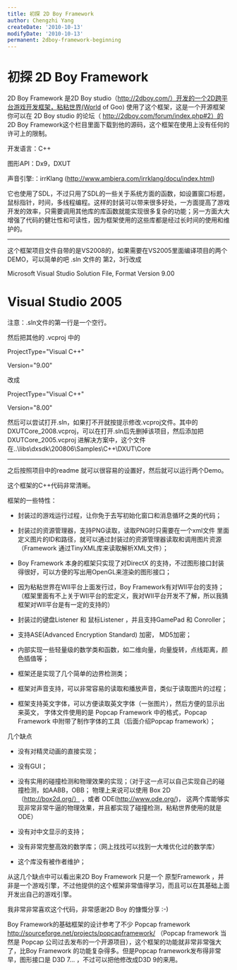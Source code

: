 ```yaml
---
title: 初探 2D Boy Framework
author: Chengzhi Yang
createDate: '2010-10-13'
modifyDate: '2010-10-13'
permanent: 2dboy-framework-beginning
---
```


# 初探 2D Boy Framework

2D Boy Framework 是2D Boy studio（http://2dboy.com/）开发的一个2D跨平台游戏开发框架，粘粘世界(World of Goo) 使用了这个框架，这是一个开源框架你可以在 2D Boy studio 的论坛（ http://2dboy.com/forum/index.php#2）的 2D Boy Framework这个栏目里面下载到他的源码，这个框架在使用上没有任何的许可上的限制。

开发语言：C++

图形API：Dx9，DXUT

声音引擎:：irrKlang  (http://www.ambiera.com/irrklang/docu/index.html)

它也使用了SDL，不过只用了SDL的一些关于系统方面的函数，如设置窗口标题，鼠标指针，时间，多线程编程。这样的封装可以带来很多好处，一方面提高了游戏开发的效率，只需要调用其他库的库函数就能实现很多复杂的功能；另一方面大大增强了代码的健壮性和可读性，因为框架使用的这些库都是经过长时间的使用和维护的。

---

这个框架项目文件自带的是VS2008的，如果需要在VS2005里面编译项目的两个DEMO，可以简单的吧 .sln 文件的 第2，3行改成

Microsoft Visual Studio Solution File, Format Version 9.00

# Visual Studio 2005

注意：.sln文件的第一行是一个空行。

然后把其他的 .vcproj 中的

ProjectType="Visual C++"

Version="9.00"

改成

ProjectType="Visual C++"

Version="8.00"

然后可以尝试打开.sln，如果打不开就按提示修改.vcproj文件。其中的DXUTCore_2008.vcproj，可以在打开.sln后先删掉该项目，然后添加把DXUTCore_2005.vcproj 进解决方案中，这个文件在..\libs\dxsdk\200806\Samples\C++\DXUT\Core

---

之后按照项目中的readme 就可以很容易的设置好，然后就可以运行两个Demo。

这个框架的C++代码非常清晰。



框架的一些特性：

* 封装过的游戏运行过程，让你免于去写初始化窗口和消息循环之类的代码；

* 封装过的资源管理器，支持PNG读取，读取PNG时只需要在一个xml文件 里面定义图片的ID和路径，就可以通过封装过的资源管理器读取和调用图片资源（Framework 通过TinyXML库来读取解析XML文件）；

* Boy Framework 本身的框架只实现了对DirectX 的支持，不过图形接口封装得很好，可以方便的写出用OpenGL来渲染的图形接口；

* 因为粘粘世界在WII平台上面发行过，Boy Framework有对WII平台的支持；（框架里面有不上关于WII平台的宏定义，我对WII平台开发不了解，所以我猜框架对WII平台是有一定的支持的）

* 封装过的键盘Listener 和 鼠标Listener ，并且支持GamePad  和 Conroller；

* 支持ASE(Advanced Encryption Standard) 加密， MD5加密；

* 内部实现一些轻量级的数学类和函数，如二维向量，向量旋转，点线距离，颜色插值等；

* 框架还是实现了几个简单的边界检测类；

* 框架对声音支持，可以非常容易的读取和播放声音，类似于读取图片的过程；

* 框架支持英文字体，可以方便读取英文字体（一张图片），然后方便的显示出来英文， 字体文件使用的是 Popcap Framework 中的格式，Popcap Framework 中附带了制作字体的工具（后面介绍Popcap framework）；



几个缺点

* 没有对精灵动画的直接实现；

* 没有GUI；

* 没有实用的碰撞检测和物理效果的实现；（对于这一点可以自己实现自己的碰撞检测，如AABB，OBB； 物理上来说可以使用 Box 2D（http://box2d.org/） ，或者 ODE(http://www.ode.org/)， 这两个库能够实现非常非常牛逼的物理效果，并且都实现了碰撞检测，粘粘世界使用的就是ODE）

* 没有对中文显示的支持；

* 没有非常完整高效的数学库；（网上找找可以找到一大堆优化过的数学库）

* 这个库没有被作者维护；


从这几个缺点中可以看出来2D Boy Framework  只是一个 原型Framework ，并非是一个游戏引擎，不过他提供的这个框架非常值得学习，而且可以在其基础上面开发出自己的游戏引擎。

我非常非常喜欢这个代码，非常感谢2D Boy 的慷慨分享 :-)


Boy Framework的基础框架的设计参考了不少 Popcap framework  http://sourceforge.net/projects/popcapframework/  （Popcap framework 当然是 Popcap 公司过去发布的一个开源项目），这个框架的功能就非常非常强大了，比Boy Framework 的功能复杂得多。但是Popcap framework发布得非常早，图形接口是 D3D 7… ，不过可以把他修改成D3D 9的来用。
